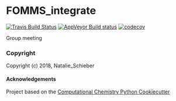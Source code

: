 FOMMS_integrate
==============================
[//]: # (Badges)
[![Travis Build Status](https://travis-ci.org/REPLACE_WITH_OWNER_ACCOUNT/FOMMS_integrate.png)](https://travis-ci.org/REPLACE_WITH_OWNER_ACCOUNT/FOMMS_integrate)
[![AppVeyor Build status](https://ci.appveyor.com/api/projects/status/REPLACE_WITH_APPVEYOR_LINK/branch/master?svg=true)](https://ci.appveyor.com/project/REPLACE_WITH_OWNER_ACCOUNT/FOMMS_integrate/branch/master)
[![codecov](https://codecov.io/gh/REPLACE_WITH_OWNER_ACCOUNT/FOMMS_integrate/branch/master/graph/badge.svg)](https://codecov.io/gh/REPLACE_WITH_OWNER_ACCOUNT/FOMMS_integrate/branch/master)

Group meeting

### Copyright

Copyright (c) 2018, Natalie_Schieber


#### Acknowledgements
 
Project based on the 
[Computational Chemistry Python Cookiecutter](https://github.com/choderalab/cookiecutter-python-comp-chem)
